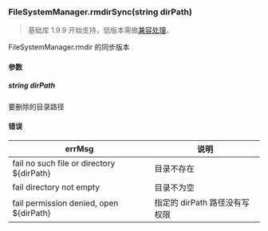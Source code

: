 <!-- https://developers.weixin.qq.com/miniprogram/dev/api/file/FileSystemManager.rmdirSync.html -->

### FileSystemManager.rmdirSync(string dirPath)

> 基础库 1.9.9 开始支持，低版本需做[兼容处理](https://developers.weixin.qq.com/miniprogram/dev/framework/compatibility.html)。

FileSystemManager.rmdir 的同步版本

#### 参数

##### string dirPath

要删除的目录路径

#### 错误

  errMsg                                      |  说明                  
----------------------------------------------|------------------------
  fail no such file or directory ${dirPath}   |  目录不存在            
  fail directory not empty                    |  目录不为空            
  fail permission denied, open ${dirPath}     |指定的 dirPath 路径没有写权限
